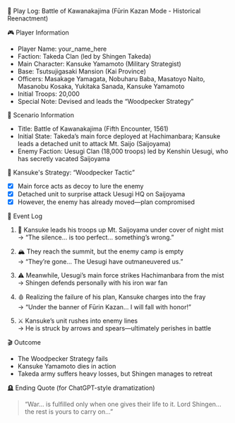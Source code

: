 📝 Play Log: Battle of Kawanakajima (Fūrin Kazan Mode - Historical Reenactment)

🎮 Player Information
- Player Name: your_name_here
- Faction: Takeda Clan (led by Shingen Takeda)
- Main Character: Kansuke Yamamoto (Military Strategist)
- Base: Tsutsujigasaki Mansion (Kai Province)
- Officers: Masakage Yamagata, Nobuharu Baba, Masatoyo Naito, Masanobu Kosaka, Yukitaka Sanada, Kansuke Yamamoto
- Initial Troops: 20,000
- Special Note: Devised and leads the “Woodpecker Strategy”

📘 Scenario Information
- Title: Battle of Kawanakajima (Fifth Encounter, 1561)
- Initial State: Takeda’s main force deployed at Hachimanbara; Kansuke leads a detached unit to attack Mt. Saijo (Saijoyama)
- Enemy Faction: Uesugi Clan (18,000 troops) led by Kenshin Uesugi, who has secretly vacated Saijoyama

🎯 Kansuke's Strategy: “Woodpecker Tactic”
- [X] Main force acts as decoy to lure the enemy
- [X] Detached unit to surprise attack Uesugi HQ on Saijoyama
- [X] However, the enemy has already moved—plan compromised

📜 Event Log

1. 🌙 Kansuke leads his troops up Mt. Saijoyama under cover of night mist  
   → “The silence... is too perfect... something’s wrong.”

2. 🏔 They reach the summit, but the enemy camp is empty  
   → “They’re gone... The Uesugi have outmaneuvered us.”

3. ⚠️ Meanwhile, Uesugi’s main force strikes Hachimanbara from the mist  
   → Shingen defends personally with his iron war fan

4. 🩸 Realizing the failure of his plan, Kansuke charges into the fray  
   → “Under the banner of Fūrin Kazan... I will fall with honor!”

5. ⚔️ Kansuke’s unit rushes into enemy lines  
   → He is struck by arrows and spears—ultimately perishes in battle

🎬 Outcome
- The Woodpecker Strategy fails
- Kansuke Yamamoto dies in action
- Takeda army suffers heavy losses, but Shingen manages to retreat

🪦 Ending Quote (for ChatGPT-style dramatization)

> “War... is fulfilled only when one gives their life to it. Lord Shingen... the rest is yours to carry on...”
